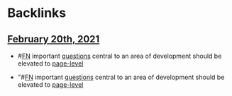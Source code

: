 
# Backlinks
## [February 20th, 2021](<February 20th, 2021.md>)
- #[FN](<FN.md>) important [questions](<questions.md>) central to an area of development should be elevated to [page-level](<page-level.md>)

- "#[FN](<FN.md>) important [questions](<questions.md>) central to an area of development should be elevated to [page-level](<page-level.md>)

